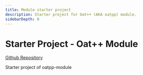 ```yaml
---
title: Module starter project 
description: Starter project for Oat++ (AKA oatpp) module.
sidebarDepth: 0
---
```


# Starter Project - Oat++ Module <seo/>

[Github Repository](https://github.com/oatpp/oatpp-starter-module)

Starter project of oatpp-module

